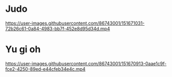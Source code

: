 # Judo 

https://user-images.githubusercontent.com/86743001/151671031-72b26c61-0a84-4983-bb7f-452e8d95d34d.mp4

# Yu gi oh

https://user-images.githubusercontent.com/86743001/151670913-0aae1c9f-fce2-4250-89ed-e44cfeb34e4c.mp4


